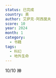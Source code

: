 ```yaml
---
status: 已完成
country: 美
author: 艾萨克·阿西莫夫
score: 10
year: 2024
month: 1
category:
  - 书籍
tags:
  - 科幻
  - 地外生命
---
```

10/10 神
